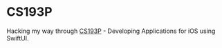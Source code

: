# CS193P
Hacking my way through [CS193P](https://cs193p.sites.stanford.edu/) - Developing Applications for iOS using SwiftUI. 
